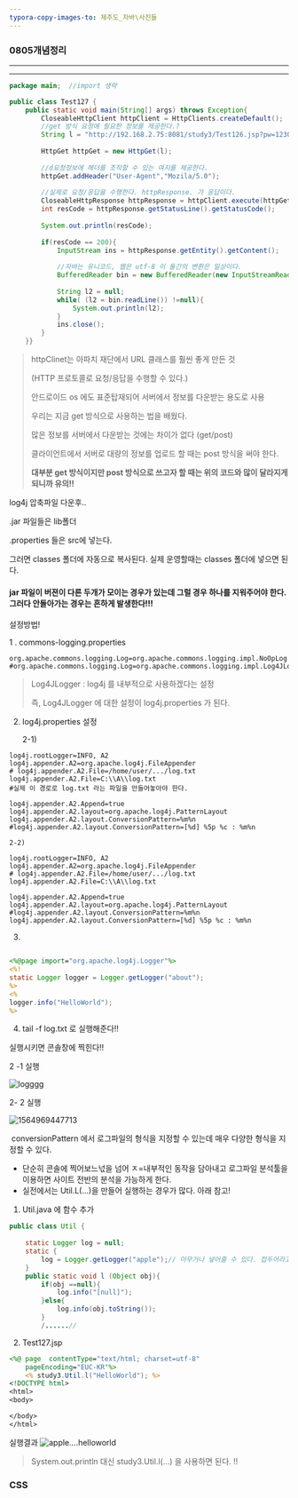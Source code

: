 ```yaml
---
typora-copy-images-to: 제주도_자바\사진들
---
```


### 0805개념정리

<hr><hr>



~~~java
package main;  //import 생략

public class Test127 {
	public static void main(String[] args) throws Exception{
		CloseableHttpClient httpClient = HttpClients.createDefault();
		//get 방식 요청에 필요한 정보를 제공한다.?
		String l = "http://192.168.2.75:8081/study3/Test126.jsp?pw=1230";
		
		HttpGet httpGet = new HttpGet(l);
		
		//d요청정보에 헤더를 조작할 수 있는 여지를 제공한다. 
		httpGet.addHeader("User-Agent","Mozila/5.0");
		
		//실제로 요청/응답을 수행한다. httpResponse. 가 응답이다.
		CloseableHttpResponse httpResponse = httpClient.execute(httpGet);
		int resCode = httpResponse.getStatusLine().getStatusCode();
	
		System.out.println(resCode);
		
		if(resCode == 200){
			InputStream ins = httpResponse.getEntity().getContent();
			
			//자바는 유니코드, 웹은 utf-8 이 둘간의 변환은 일상이다. 
			BufferedReader bin = new BufferedReader(new InputStreamReader(ins,"utf-8"));
			
			String l2 = null;
			while( (l2 = bin.readLine()) !=null){
				System.out.println(l2);
			}
			ins.close();
		}	
	}}
~~~

> httpClinet는 아파치 재단에서 URL 클래스를 훨씬 좋게 만든 것 
>
> (HTTP 프로토콜로 요청/응답을 수행할 수 있다.)
>
> 안드로이드 os 에도 표준탑재되어 서버에서 정보를 다운받는 용도로 사용
>
> 우리는 지금 get 방식으로 사용하는 법을 배웠다.
>
>  많은 정보를 서버에서 다운받는 것에는 차이가 없다 (get/post)
>
> 클라이언트에서 서버로 대량의 정보를 업로드 할 때는 post 방식을 써야 한다. 
>
> **대부분 get 방식이지만 post 방식으로 쓰고자 할 때는 위의 코드와 많이 달라지게 되니까 유의!!**



log4j 압축파일 다운후..

.jar 파일들은 lib폴더

.properties 들은 src에 넣는다. 

그러면 classes 폴더에 자동으로 복사된다. 실제 운영할때는 classes 폴더에 넣으면 된다. 



#### jar 파일이 버젼이 다른 두개가 모이는 경우가 있는데 그럴 경우 하나를 지워주어야 한다. 그러다 안돌아가는 경우는 흔하게 발생한다!!!





설정방법!

   1 . commons-logging.properties

~~~properties
org.apache.commons.logging.Log=org.apache.commons.logging.impl.NoOpLog
#org.apache.commons.logging.Log=org.apache.commons.logging.impl.Log4JLogger
~~~

> Log4JLogger : log4j 를 내부적으로 사용하겠다는 설정 
>
> 즉, Log4JLogger 에 대한 설정이 log4j.properties 가 된다. 



2. log4j.properties 설정

   2-1)

~~~properties
log4j.rootLogger=INFO, A2
log4j.appender.A2=org.apache.log4j.FileAppender
# log4j.appender.A2.File=/home/user/.../log.txt
log4j.appender.A2.File=C:\\A\\log.txt  
#실제 이 경로로 log.txt 라는 파일을 만들어놓아야 한다. 

log4j.appender.A2.Append=true
log4j.appender.A2.layout=org.apache.log4j.PatternLayout
log4j.appender.A2.layout.ConversionPattern=%m%n
#log4j.appender.A2.layout.ConversionPattern=[%d] %5p %c : %m%n 
~~~

  	2-2)

~~~properties
log4j.rootLogger=INFO, A2
log4j.appender.A2=org.apache.log4j.FileAppender
# log4j.appender.A2.File=/home/user/.../log.txt
log4j.appender.A2.File=C:\\A\\log.txt  

log4j.appender.A2.Append=true
log4j.appender.A2.layout=org.apache.log4j.PatternLayout
#log4j.appender.A2.layout.ConversionPattern=%m%n
log4j.appender.A2.layout.ConversionPattern=[%d] %5p %c : %m%n 
~~~





3. 

~~~jsp

<%@page import="org.apache.log4j.Logger"%>
<%!
static Logger logger = Logger.getLogger("about");
%>
<%
logger.info("HelloWorld");
%>

~~~



4. tail -f log.txt 로 실행해준다!! 



실행시키면 콘솔창에 찍힌다!!



2 -1  실행

![logggg](C:\Users\User\Desktop\제주도_자바\사진들\logggg.JPG)

2- 2 실행



![1564969447713](C:\Users\User\Desktop\제주도_자바\사진들\1564969447713.png)



​	conversionPattern 에서 로그파일의 형식을 지정할 수 있는데 매우 다양한 형식을 지정할 수 있다.

- 단순히 콘솔에 찍어보느넋을 넘어 ㅈ=내부적인 동작을 담아내고 로그파일 분석툴을 이용하면 사이트 전반의 분석을 가능하게 한다. 
- 실전에서는 Util.L(...)을 만들어 실행하는 경우가  많다.  아래 참고!



1.  Util.java 에 함수 추가

~~~java
public class Util {
	
	static Logger log = null;
	static {
		log = Logger.getLogger("apple");// 아무거나 넣어줄 수 있다. 접두어라고 생각하자 
	}
	public static void l (Object obj){
		if(obj ==null){
			log.info("[null]");
		}else{
			log.info(obj.toString());
		}
        /......//	
~~~



2. Test127.jsp

~~~jsp
<%@ page  contentType="text/html; charset=utf-8"
    pageEncoding="EUC-KR"%>
    <% study3.Util.l("HelloWorld"); %>
<!DOCTYPE html>
<html>
<body>

</body>
</html>
~~~

실행결과 ![apple....helloworld](C:\Users\User\Desktop\제주도_자바\사진들\apple....helloworld.JPG)



> System.out.println 대신 study3.Util.l(...) 을 사용하면 된다. !!







### CSS





































